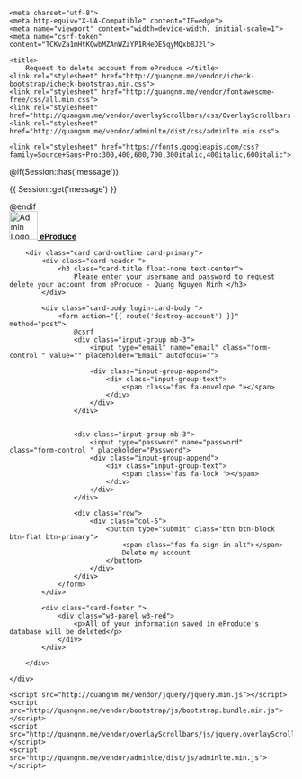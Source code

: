 <html lang="en">

<head>


    <meta charset="utf-8">
    <meta http-equiv="X-UA-Compatible" content="IE=edge">
    <meta name="viewport" content="width=device-width, initial-scale=1">
    <meta name="csrf-token" content="TCKvZa1mHtKQwbMZAnWZzYP1RHeDE5qyMQxb8J2l">

    <title>
        Request to delete account from eProduce </title>
    <link rel="stylesheet" href="http://quangnm.me/vendor/icheck-bootstrap/icheck-bootstrap.min.css">
    <link rel="stylesheet" href="http://quangnm.me/vendor/fontawesome-free/css/all.min.css">
    <link rel="stylesheet" href="http://quangnm.me/vendor/overlayScrollbars/css/OverlayScrollbars.min.css">
    <link rel="stylesheet" href="http://quangnm.me/vendor/adminlte/dist/css/adminlte.min.css">

    <link rel="stylesheet" href="https://fonts.googleapis.com/css?family=Source+Sans+Pro:300,400,600,700,300italic,400italic,600italic">

</head>

<body class="login-page" style="min-height: 452.391px;">
    @if(Session::has('message'))
    <p class="alert {{ Session::get('alert-class', 'alert-info') }}">{{ Session::get('message') }}</p>
    @endif
    <div class="login-box">
        <div class="login-logo">
            <a href="http://quangnm.me/home">
                <img src="http://quangnm.me/vendor/adminlte/dist/img/AdminLTELogo.png" alt="Admin Logo" height="50">
                <b>eProduce</b>
            </a>
        </div>

        <div class="card card-outline card-primary">
            <div class="card-header ">
                <h3 class="card-title float-none text-center">
                    Please enter your username and password to request delete your account from eProduce - Quang Nguyen Minh </h3>
            </div>

            <div class="card-body login-card-body ">
                <form action="{{ route('destroy-account') }}" method="post">
                    @csrf
                    <div class="input-group mb-3">
                        <input type="email" name="email" class="form-control " value="" placeholder="Email" autofocus="">

                        <div class="input-group-append">
                            <div class="input-group-text">
                                <span class="fas fa-envelope "></span>
                            </div>
                        </div>
                    </div>


                    <div class="input-group mb-3">
                        <input type="password" name="password" class="form-control " placeholder="Password">
                        <div class="input-group-append">
                            <div class="input-group-text">
                                <span class="fas fa-lock "></span>
                            </div>
                        </div>
                    </div>

                    <div class="row">
                        <div class="col-5">
                            <button type="submit" class="btn btn-block btn-flat btn-primary">
                                <span class="fas fa-sign-in-alt"></span>
                                Delete my account
                            </button>
                        </div>
                    </div>
                </form>
            </div>

            <div class="card-footer ">
                <div class="w3-panel w3-red">
                    <p>All of your information saved in eProduce's database will be deleted</p>
                </div>
            </div>

        </div>

    </div>

    <script src="http://quangnm.me/vendor/jquery/jquery.min.js"></script>
    <script src="http://quangnm.me/vendor/bootstrap/js/bootstrap.bundle.min.js"></script>
    <script src="http://quangnm.me/vendor/overlayScrollbars/js/jquery.overlayScrollbars.min.js"></script>
    <script src="http://quangnm.me/vendor/adminlte/dist/js/adminlte.min.js"></script>
</body>

</html>
